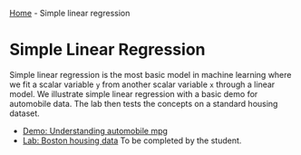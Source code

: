[Home](../sequence.md) - Simple linear regression 

# Simple Linear Regression

Simple linear regression is the most basic model in machine learning
where we fit a scalar variable `y` from another scalar variable `x` through
a linear model.  We illustrate simple linear regression with a basic demo for 
automobile data.  The lab then tests the concepts on a standard housing dataset.

* [Demo:  Understanding automobile mpg](auto_mpg.ipynb)
* [Lab: Boston housing data](lab_housing_partial.ipynb) To be completed by the student.



